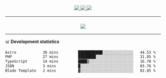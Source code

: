 <h3 align="center">
  <a href="https://github.com/hwalker928">
      <img src="https://img.shields.io/github/followers/hwalker928?label=Followers&style=for-the-badge&color=lightblue">
  </a>
  <a href="https://harryw.link/discord" alt="Discord">
      <img src="https://img.shields.io/discord/738451951758606336?label=discord&style=for-the-badge&color=lightblue"/>
  </a>
  <a href="https://harryw.link/sparked" alt="Sparked Host">
      <img src="https://img.shields.io/static/v1?label=Sponsor&message=Sparked%20Host&color=yellow&style=for-the-badge"/>
  </a>
</h3>

<hr>


<h3 align="center">
  <a href="https://github.com/hwalker928">
      <img src="https://github-profile-trophy.vercel.app/?username=hwalker928&no-bg=true&no-frame=true">
  </a>
</h3>


<hr>

📊 **Development statistics**

<!--START_SECTION:waka-->

```txt
Astro            38 mins         ███████████░░░░░░░░░░░░░░   44.53 %
PHP              27 mins         ████████░░░░░░░░░░░░░░░░░   31.85 %
TypeScript       14 mins         ████▒░░░░░░░░░░░░░░░░░░░░   16.70 %
JSON             3 mins          █░░░░░░░░░░░░░░░░░░░░░░░░   03.76 %
Blade Template   2 mins          ▓░░░░░░░░░░░░░░░░░░░░░░░░   02.85 %
```

<!--END_SECTION:waka-->
